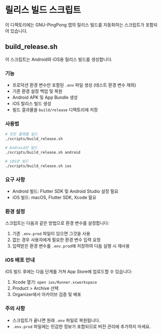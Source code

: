 # 릴리스 빌드 스크립트

이 디렉토리에는 GNU-PingPong 앱의 릴리스 빌드를 자동화하는 스크립트가 포함되어 있습니다.

## build_release.sh

이 스크립트는 Android와 iOS용 릴리스 빌드를 생성합니다.

### 기능

- 프로덕션 환경 변수만 포함된 `.env` 파일 생성 (테스트 환경 변수 제외)
- 기존 환경 설정 백업 및 복원
- Android APK 및 App Bundle 생성
- iOS 릴리스 빌드 생성
- 빌드 결과물을 `build/release` 디렉토리에 저장

### 사용법

```bash
# 모든 플랫폼 빌드
./scripts/build_release.sh

# Android만 빌드
./scripts/build_release.sh android

# iOS만 빌드
./scripts/build_release.sh ios
```

### 요구 사항

- Android 빌드: Flutter SDK 및 Android Studio 설정 필요
- iOS 빌드: macOS, Flutter SDK, Xcode 필요

### 환경 설정

스크립트는 다음과 같은 방법으로 환경 변수를 설정합니다:

1. 기존 `.env.prod` 파일이 있으면 그것을 사용
2. 없는 경우 사용자에게 필요한 환경 변수 입력 요청
3. 입력받은 환경 변수를 `.env.prod`에 저장하여 다음 실행 시 재사용

### iOS 배포 안내

iOS 빌드 후에는 다음 단계를 거쳐 App Store에 업로드할 수 있습니다:

1. Xcode 열기: `open ios/Runner.xcworkspace`
2. Product > Archive 선택
3. Organizer에서 아카이브 검증 및 배포

### 주의 사항

- 스크립트가 끝나면 원래 `.env` 파일로 복원됩니다.
- `.env.prod` 파일에는 민감한 정보가 포함되므로 버전 관리에 추가하지 마세요. 